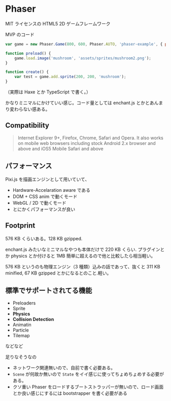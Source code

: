 Phaser
===

MIT ライセンスの HTML5 2D ゲームフレームワーク

MVP のコード

```js
var game = new Phaser.Game(800, 600, Phaser.AUTO, 'phaser-example', { preload: preload, create: create });

function preload() {
    game.load.image('mushroom', 'assets/sprites/mushroom2.png');
}

function create() {
    var test = game.add.sprite(200, 200, 'mushroom');
}
```

（実際は Haxe とか TypeScript で書く。）

かなりミニマルにかけていい感じ。コード量としては enchant.js とかとあんまり変わらない感ある。

Compatibility
---

> Internet Explorer 9+, Firefox, Chrome, Safari and Opera. It also works on mobile web browsers including stock Android 2.x browser and above and iOS5 Mobile Safari and above

パフォーマンス
---

Pixi.js を描画エンジンとして用いていて、

- Hardware-Accelaration aware である
- DOM + CSS anim で動くモード
- WebGL / 2D で動くモード
- とにかくパフォーマンスが良い

Footprint
---

576 KB くらいある。128 KB gzipped.

enchant.js みたいなミニマルなやつも本体だけで 220 KB くらい. プラグインとか physics とか付けると 1MB 簡単に超えるので他と比較したら相当軽い。

576 KB というのも物理エンジン（3 種類）込みの話であって、抜くと 311 KB minified, 67 KB gzipped とかになるとのこと.軽い。

標準でサポートされてる機能
---

- Preloaders
- Sprite
- **Physics**
- **Collision Detection**
- Animatin
- Particle
- Tilemap

などなど

足りなそうなの

- ネットワーク関連無いので、自前で書く必要ある。
- `Scene` が何故か無いので `State` をイイ感じに使ってちょめちょめする必要がある。
- クソ重い Phaser をロードするブートストラッパーが無いので、ロード画面とか良い感じにするには bootstrapper を書く必要がある
